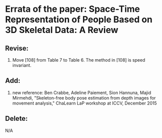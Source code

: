 # Errata of the paper: Space-Time Representation of People Based on 3D Skeletal Data: A Review

## Revise:
1. Move [108] from Table 7 to Table 6. The method in [108] is speed invariant.


## Add:
1. new reference: Ben Crabbe, Adeline Paiement, Sion Hannuna, Majid Mirmehdi, "Skeleton-free body pose estimation from depth images for movement analysis," ChaLearn LaP workshop at ICCV, December 2015


## Delete:
N/A
